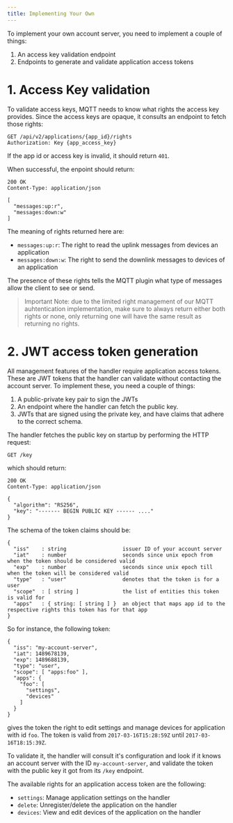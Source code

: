 ```yaml
---
title: Implementing Your Own
---
```


To implement your own account server, you need to implement a couple of things:

1. An access key validation endpoint
2. Endpoints to generate and validate application access tokens

# 1. Access Key validation

To validate access keys, MQTT needs to know what rights the access key provides.
Since the access keys are opaque, it consults an endpoint to fetch those rights:

```plaintext
GET /api/v2/applications/{app_id}/rights
Authorization: Key {app_access_key}
```

If the app id or access key is invalid, it should return `401`.

When successful, the enpoint should return:

```plaintext
200 OK
Content-Type: application/json

[
  "messages:up:r",
  "messages:down:w"
]
```

The meaning of rights returned here are:

- `messages:up:r`:  The right to read the uplink messages from devices an application
- `messages:down:w`: The right to send the downlink messages to devices of an application

The presence of these rights tells the MQTT plugin what type of messages allow
the client to see or send.

> Important Note: due to the limited right management of our MQTT  auhtentication implementation, make
> sure to always return either both rights or none, only returning one will have
> the same result as returning no rights.


# 2. JWT access token generation

All management features of the handler require application access tokens. These
are JWT tokens that the handler can validate without contacting the account
server.  To implement these, you need a couple of things:

1. A public-private key pair to sign the JWTs
2. An endpoint where the handler can fetch the public key.
3. JWTs that are signed using the private key, and have claims that adhere to
   the correct schema.

The handler fetches the public key on startup by performing the HTTP request:

```
GET /key
```

which should return:

```
200 OK
Content-Type: application/json

{
  "algorithm": "RS256",
  "key": "------- BEGIN PUBLIC KEY ------ ...."
}
```

The schema of the token claims should be:

```
{
  "iss"    : string                  issuer ID of your account server
  "iat"    : number                  seconds since unix epoch from when the token should be considered valid
  "exp"    : number                  seconds since unix epoch till when the token will be considered valid
  "type"   : "user"                  denotes that the token is for a user
  "scope"  : [ string ]              the list of entities this token is valid for
  "apps"   : { string: [ string ] }  an object that maps app id to the respective rights this token has for that app
}
```

So for instance, the following token:

```
{
  "iss": "my-account-server",
  "iat": 1489678139,
  "exp": 1489688139,
  "type": "user",
  "scope": [ "apps:foo" ],
  "apps": {
    "foo": [
      "settings",
      "devices"
    ]
  }
}
```

gives the token the right to edit settings and manage devices for application
with id `foo`. The token is valid from `2017-03-16T15:28:59Z` until `2017-03-16T18:15:39Z`.

To validate it, the handler will consult it's configuration and look if it knows
an account server with the ID `my-account-server`, and validate the token with
the public key it got from its `/key` endpoint.

The available rights for an application access token are the following:

- `settings`: Manage application settings on the handler
- `delete`: Unregister/delete the application on the handler
- `devices`: View and edit devices of the application on the handler

